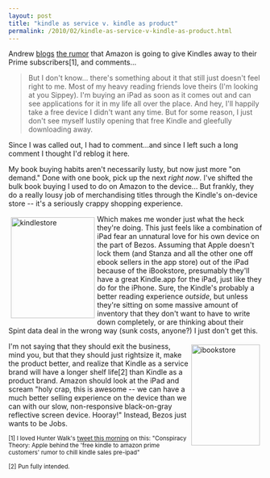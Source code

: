 ```yaml
---
layout: post
title: "kindle as service v. kindle as product"
permalink: /2010/02/kindle-as-service-v-kindle-as-product.html
---
```


<p>Andrew <a href="http://www.quid.pro/2010/02/would-i-use-a-free-kindle.html">blogs</a> <a href="http://techcrunch.com/2010/02/12/amazon-wants-to-give-a-free-kindle-to-all-amazon-prime-subscribers">the rumor</a> that Amazon is going to give Kindles away to their Prime subscribers[1], and comments...</p>

<blockquote>
  <p>But I don't know... there's something about it that still just doesn't feel right to me. Most of my heavy reading friends love theirs (I'm looking at you Sippey). I'm buying an iPad as soon as it comes out and can see applications for it in my life all over the place. And hey, I'll happily take a free device I didn't want any time. But for some reason, I just don't see myself lustily opening that free Kindle and gleefully downloading away.</p>
</blockquote>

<p>Since I was called out, I had to comment...and since I left such a long comment I thought I'd reblog it here.</p>

<p>My book buying habits aren't necessarily lusty, but now just more "on demand." Done with one book, pick up the next <em>right now</em>. I've shifted the bulk book buying I used to do on Amazon to the device... But frankly, they do a really lousy job of merchandising titles through the Kindle's on-device store -- it's a seriously crappy shopping experience.</p>

<p><img src="https://stuff.sippey.com/snaps/2010/02/kindlestore-20100212-100225.jpg" alt="kindlestore"align="left" hspace="5" vspace="5" width="166" height="200" /> Which makes me wonder just what the heck they're doing. This just feels like a combination of iPad fear an unnatural love for his own device on the part of Bezos. Assuming that Apple doesn't lock them (and Stanza and all the other one off ebook sellers in the app store) out of the iPad because of the iBookstore, presumably they'll have a great Kindle.app for the iPad, just like they do for the iPhone. Sure, the Kindle's probably a better reading experience <em>outside</em>, but unless they're sitting on some massive amount of inventory that they don't want to have to write down completely, or are thinking about their Spint data deal in the wrong way (sunk costs, anyone?) I just don't get this.</p>

<p><img src="https://stuff.sippey.com/snaps/2010/02/ibookstore-20100212-100113.jpg" alt="ibookstore" align="right" hspace="5" vspace="5" width="136" height="200" /> I'm not saying that they should exit the business, mind you, but that they should just rightsize it, make the product better, and realize that Kindle as a service brand will have a longer shelf life[2] than Kindle as a product brand. Amazon should look at the iPad and scream "holy crap, this is awesome -- we can have a much better selling experience on the device than we can with our slow, non-responsive black-on-gray reflective screen device. Hooray!" Instead, Bezos just wants to be Jobs.</p>

<p><small>[1] I loved Hunter Walk's <a href="http://twitter.com/hunterwalk/status/9016997906">tweet this morning</a> on this: "Conspiracy Theory: Apple behind the 'free kindle to amazon prime customers' rumor to chill kindle sales pre-ipad" </small></p>

<p><small>[2] Pun fully intended.</small></p>



